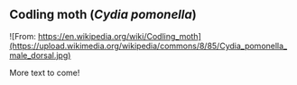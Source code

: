 ## Codling moth (*Cydia pomonella*)
![From: https://en.wikipedia.org/wiki/Codling_moth](https://upload.wikimedia.org/wikipedia/commons/8/85/Cydia_pomonella_male_dorsal.jpg)

More text to come!
<!--stackedit_data:
eyJoaXN0b3J5IjpbLTIxMTQ5MzExNjIsNTQ1MDI5MzgyXX0=
-->
